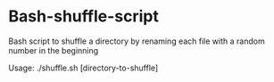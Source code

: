 # Bash-shuffle-script
Bash script to shuffle a directory by renaming each file with a random number in the beginning

Usage: ./shuffle.sh [directory-to-shuffle]
